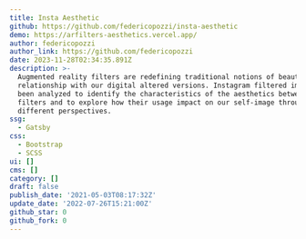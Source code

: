 ```yaml
---
title: Insta Aesthetic
github: https://github.com/federicopozzi/insta-aesthetic
demo: https://arfilters-aesthetics.vercel.app/
author: federicopozzi
author_link: https://github.com/federicopozzi
date: 2023-11-28T02:34:35.891Z
description: >-
  Augmented reality filters are redefining traditional notions of beauty and the
  relationship with our digital altered versions. Instagram filtered images have
  been analyzed to identify the characteristics of the aesthetics between
  filters and to explore how their usage impact on our self-image through
  different perspectives.
ssg:
  - Gatsby
css:
  - Bootstrap
  - SCSS
ui: []
cms: []
category: []
draft: false
publish_date: '2021-05-03T08:17:32Z'
update_date: '2022-07-26T15:21:00Z'
github_star: 0
github_fork: 0
---
```

